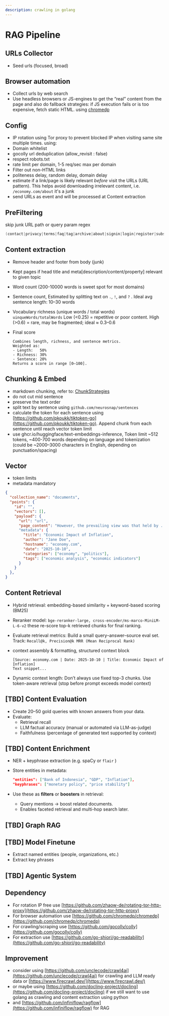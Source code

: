 ```yaml
---
description: crawling in golang
---
```


# RAG Pipeline

## URLs Collector

* Seed urls (focused, broad)

## Browser automation

* Collect urls by web search
* Use headless browsers or JS-engines to get the “real” content from the page and also do fallback strategies: if JS execution fails or is too expensive, fetch static HTML. using [chromedp](https://github.com/chromedp/chromedp)

## Config

* IP rotation using Tor proxy to prevent blocked IP when visiting same site multiple times. using:&#x20;
* Domain whitelist
* gocolly url deduplication (allow\_revisit : false)
* respect robots.txt
* rate limit per domain, 1-5 req/sec max per domain
* Filter out non-HTML links
* politeness delay, random delay, domain delay
* estimate if a link/page is likely relevant _before_ visit the URLs (URL pattern). This helps avoid downloading irrelevant content, i.e. `/economy.com/about` it's a junk
* send URLs as event and will be processed at Content extraction

## PreFiltering

skip junk URL path or query param regex&#x20;

```go
(contact|privacy|terms|faq|tag|archive|about|signin|login|register|subscribe|feedback|cookies|sitemap)
```

## Content extraction

* Remove header and footer from body (junk)
* Kept pages if head title and meta\[description/content/property] relevant to given topic
* Word count (200-10000 words is sweet spot for most domains)
* Sentence count, Estimated by splitting text on `.`, `!`, and `?` . Ideal avg sentence length: 10–30 words
* Vocabulary richness (unique words / total words) `uinqueWords/totalWords` Low (<0.25) = repetitive or poor content. High (>0.6) = rare, may be fragmented; ideal ≈ 0.3–0.6
*   Final score

    ```
    Combines length, richness, and sentence metrics.
    Weighted as:
    - Length:   50%
    - Richness: 30%
    - Sentence: 20%
    Returns a score in range [0–100].
    ```

## Chunking & Embed

* markdown chunking, refer to: [ChunkStrategies](https://nothin.gitbook.io/computing/llm/chunking)
* do not cut mid sentence
* preserve the text order&#x20;
* split text by sentence using `github.com/neurosnap/sentences` &#x20;
* calculate the token for each sentence using [https://github.com/pkoukk/tiktoken-go](https://github.com/pkoukk/tiktoken-go). Append chunk from each sentence until reach vector token limit
* use ghcr.io/huggingface/text-embeddings-inference, Token limit \~512 tokens, \~400-700 words depending on language and tokenization (could be \~2000–3000 characters in English, depending on punctuation/spacing)

## Vector

* token limits
* metadata mandatory

```json
{
  "collection_name": "documents",
  "points": {
    "id": "",        
    "vectors": [],
    "payload": {
      "url": "url",
      "page_content": "However, the prevailing view was that held by ..."
      "metadata": {
        "title": "Economic Impact of Inflation",
        "author": "Jane Doe",
        "hostname": "economy.com",
        "date": "2025-10-10",
        "categories": ["economy", "politics"],
        "tags": ["economic analysis", "economic indicators"]
      }
    }
  },
}
```

## Content Retrieval

* Hybrid retrieval: embedding-based similarity + keyword-based scoring (BM25)
* Reranker model: `bge-reranker-large, cross-encoder/ms-marco-MiniLM-L-6-v2` these re-score top-k retrieved chunks for final ranking.
* Evaluate retrieval metrics: Build a small query–answer–source eval set. Track: `Recall@k, Precision@k MRR (Mean Reciprocal Rank)`
*   context assembly & formatting, structured context block

    ```
    [Source: economy.com | Date: 2025-10-10 | Title: Economic Impact of Inflation]
    Text snippet...
    ```
* Dynamic context length: Don’t always use fixed top-3 chunks. Use token-aware retrieval (stop before prompt exceeds model context)

## \[TBD] Content Evaluation

* Create 20–50 gold queries with known answers from your data.
* Evaluate:
  * Retrieval recall
  * LLM factual accuracy (manual or automated via LLM-as-judge)
  * Faithfulness (percentage of generated text supported by context)

## \[TBD] Content Enrichment

* NER + keyphrase extraction (e.g. spaCy or `flair` )
*   Store entities in metadata:

    ```json
    "entities": ["Bank of Indonesia", "GDP", "Inflation"],
    "keyphrases": ["monetary policy", "price stability"]
    ```
* Use these as **filters** or **boosters** in retrieval:
  * Query mentions → boost related documents.
  * Enables faceted retrieval and multi-hop search later.

## \[TBD] Graph RAG

## \[TBD] Model Finetune

* Extract named entities (people, organizations, etc.)
* Extract key phrases

## \[TBD] Agentic System

## Dependency

* For rotation IP free use [https://github.com/zhaow-de/rotating-tor-http-proxy](https://github.com/zhaow-de/rotating-tor-http-proxy)
* For browser automation use [https://github.com/chromedp/chromedp](https://github.com/chromedp/chromedp)
* For crawling/scraping use [https://github.com/gocolly/colly](https://github.com/gocolly/colly)
* For extraction use [https://github.com/go-shiori/go-readability](https://github.com/go-shiori/go-readability)

## Improvement

* consider using [https://github.com/unclecode/crawl4ai](https://github.com/unclecode/crawl4ai) for crawling and LLM ready data or [https://www.firecrawl.dev/](https://www.firecrawl.dev/)
* or maybe using [https://github.com/docling-project/docling](https://github.com/docling-project/docling) if we still want to use golang as crawling and content extraction using python
* and [https://github.com/infiniflow/ragflow](https://github.com/infiniflow/ragflow) for RAG

